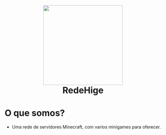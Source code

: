 # <p align="center"><img width="256px" height="256px" src="https://github.com/RedeHige/.github/assets/35118711/a33025dd-4305-40fd-a2f4-6ffb89ffb337"><br><b>RedeHige</b></p></p>
# O que somos?
- Uma rede de servidores Minecraft, com varios minigames para oferecer.
